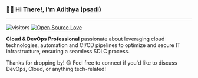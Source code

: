 ### <b>👋🏼 Hi There!, I'm Adithya ([psadi](https://linktr.ee/psadi))</b>

---

![visitors](https://visitor-badge.laobi.icu/badge?page_id=psadi.psadi)
[![Open Source Love](https://badges.frapsoft.com/os/v1/open-source.svg?v=102)](https://github.com/ellerbrock/open-source-badge/)

**Cloud & DevOps Professional** passionate about leveraging cloud technologies, automation and CI/CD pipelines to optimize and secure IT infrastructure, ensuring a seamless SDLC process.

Thanks for dropping by! 😊 Feel free to connect if you'd like to discuss DevOps, Cloud, or anything tech-related!
